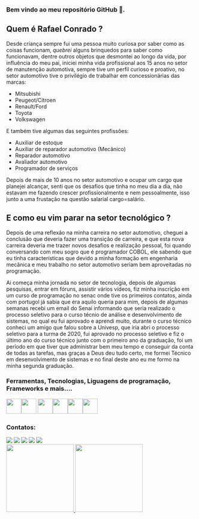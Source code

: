 ### Bem vindo ao meu repositório GitHub 🤙.

<h2>Quem é Rafael Conrado ?</h2>
<p>Desde criança sempre fui uma pessoa muito curiosa por saber como as coisas funcionam, <i>quebrei</i> alguns brinquedos para saber como funcionavam, dentre outros objetos que desmontei ao longo da vida, por influência do meu pai, iniciei minha vida profissional aos 15 anos no setor de manutenção automotiva, sempre tive um perfil curioso e proativo, no setor automotivo tive o privilégio de trabalhar em concessionárias das marcas:
<ul>
 <li>Mitsubishi</li>
 <li>Peugeot/Citroen</li>
 <li>Renault/Ford</li>
 <li>Toyota</li>
 <li>Volkswagen</li>
</ul>
</p>
E também tive algumas das seguintes profissões:
<ul>
 <li>Auxiliar de estoque</li>
 <li>Auxiliar de reparador automotivo (Mecânico)</li>
 <li>Reparador automotivo</li>
 <li>Avaliador automotivo</li>
 <li>Programador de serviços</li>
</ul>
Depois de mais de 10 anos no setor automotivo e ocupar um cargo que planejei alcançar, senti que os desafios que tinha no meu dia a dia, não estavam me fazendo crescer profissionalmente e nem pessoalmente, isso junto a uma frustação na questão salarial cargo=salário.

<h2>E como eu vim parar na setor tecnológico ?</h2>
<p>Depois de uma reflexão na minha carreira no setor automotivo, cheguei a conclusão que deveria fazer uma transição de carreira, e que esta nova carreira deveria  me trazer novos desafios e realização pessoal, foi quando conversando com meu sogro que é programador COBOL, ele sabendo que eu tinha características que devido a minha formação em engenharia mecânica e meu trabalho no setor automotivo seriam bem aproveitadas no programação.</p>
<p>Ai começa minha jornada no setor de tecnologia, depois de algumas pesquisas, entrar em fóruns, assistir vários vídeos, fiz minha inscrição em um  curso de programação no senac onde tive os primeiros contatos, ainda com portugol já sabia que era aquilo queria para mim, depois de algumas semanas recebi um email do Senai informando que seria realizado o processo seletivo para o curso técnio de análise e desenvolvimento de sistemas, no qual eu fui aprovado e aprendi muito, durante o curso técnico conheci um amigo que falou sobre
 a Univesp, que iria abri o processo seletivo para a turma de 2020, fui aprovado no processo seletivo e fiz o último ano do curso técnico junto com o primeiro ano da graduação, foi um período em que tiver que administrar bem meu tempo e conseguir da conta de todas as tarefas, mas graças a Deus deu tudo certo, me formei Técnico em desenvolvimento de sistemas e no final deste ano eu me formo na minha segunda graduação.
 
### Ferramentas, Tecnologias, Liguagens de programação, Frameworks e mais....

<img src="https://cdn.jsdelivr.net/gh/devicons/devicon/icons/git/git-original.svg" width="40" height="40" padding="20"/><img src="https://cdn.jsdelivr.net/gh/devicons/devicon/icons/php/php-original.svg" width="40" height="40"/>
<img src="https://cdn.jsdelivr.net/gh/devicons/devicon/icons/javascript/javascript-original.svg" width="40" height="40"/><img src="https://cdn.jsdelivr.net/gh/devicons/devicon/icons/html5/html5-original-wordmark.svg" width="40" height="40"/><img src="https://cdn.jsdelivr.net/gh/devicons/devicon/icons/nodejs/nodejs-original.svg" width="40" height="40"/><img src="https://cdn.jsdelivr.net/gh/devicons/devicon/icons/nextjs/nextjs-original-wordmark.svg" width="40" height="40"/>
 
 

### Contatos:

<div>
 <a href="https://www.instagram.com/rafael__conrado/" target="_blank"><img src="https://img.shields.io/badge/-Instagram-%23E4405F?style=for-the-badge&logo=instagram&logoColor=white" target="_blank"></a>
<a href="https://www.linkedin.com/in/rafael-conrado/" target="_blank"><img src="https://img.shields.io/badge/-LinkedIn-%230077B5?style=for-the-badge&logo=linkedin&logoColor=white" target="_blank"></a> 
 <a href="mailto:rafael.conrado@outlook.com.br"><img src="https://img.shields.io/badge/Microsoft_Outlook-0078D4?style=for-the-badge&logo=microsoft-outlook&logoColor=white"></a></a> 
 <a href="mailto:rafa070893@gmail.com"><img src="https://img.shields.io/badge/Gmail-D14836?style=for-the-badge&logo=gmail&logoColor=white"></a>
 <a href="https://api.whatsapp.com/send?phone=5511987966688"><img src="https://img.shields.io/badge/WhatsApp-25D366?style=for-the-badge&logo=whatsapp&logoColor=white"></a>
 
 
</div>

<div>
<a href="https://github.com/rafael-conrado">
<img height="180em" src="https://github-readme-stats.vercel.app/api/top-langs/?username=rafael-conrado&layout=compact&langs_count=7&theme=dracula"/>
<img height="180em" src="https://github-readme-stats.vercel.app/api?username=rafael-conrado&show_icons=true&theme=dracula&include_all_commits=true&count_private=true"/>
 
</div>
<!--
**rafael-conrado/rafael-conrado** is a ✨ _special_ ✨ repository because its `README.md` (this file) appears on your GitHub profile.

Here are some ideas to get you started:

- 🔭 I’m currently working on ...
- 🌱 I’m currently learning ...
- 👯 I’m looking to collaborate on ...
- 🤔 I’m looking for help with ...
- 💬 Ask me about ...
- 📫 How to reach me: ...
- 😄 Pronouns: ...
- ⚡ Fun fact: ...
-->
